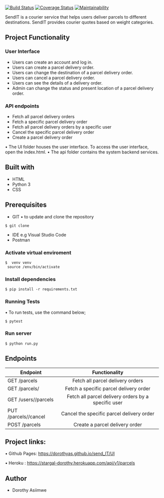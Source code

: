 [![Build Status](https://travis-ci.com/dorothyas/send_IT.svg?branch=API-feature)](https://travis-ci.com/dorothyas/send_IT)
[![Coverage Status](https://coveralls.io/repos/github/dorothyas/send_IT/badge.svg?branch=develop)](https://coveralls.io/github/dorothyas/send_IT?branch=develop)
[![Maintainability](https://api.codeclimate.com/v1/badges/12bd3858a3bc8cdf3343/maintainability)](https://codeclimate.com/github/dorothyas/send_IT/maintainability)

SendIT is a courier service that helps users deliver parcels to different destinations. SendIT provides courier quotes based on weight categories.

## Project Functionality
### User Interface
- Users can create an account and log in.
- Users can create a parcel delivery order.
- Users can change the destination of a parcel delivery order.
- Users can cancel a parcel delivery order.
- Users can see the details of a delivery order.
- Admin can change the status and present location of a parcel delivery order.

### API endpoints

- Fetch all parcel delivery orders
- Fetch a specific parcel delivery order
- Fetch all parcel delivery orders by a specific user
- Cancel the specific parcel delivery order
- Create a parcel delivery order

• The UI folder houses the user interface. To access the user interface, open the index.html.
• The api folder contains the system backend services.

## Built with
- HTML
- Python 3
- CSS

## Prerequisites
- GIT
• to update and clone the repository
``` 
$ git clone
```

- IDE e.g Visual Studio Code
- Postman

### Activate virtual enviroment
``` 
$  venv venv
 source /env/bin/activate

```
### Install dependencies
``` 
$ pip install -r requirements.txt

```
### Running Tests
• To run tests, use the command below;
``` 
$ pytest

```
### Run server
``` 
$ python run.py
```

## Endpoints

|Endpoint |Functionality |
|---------|:------------:|
|GET /parcels|Fetch all parcel delivery orders| 
|GET /parcels/<parcelId>|Fetch a specific parcel delivery order|
|GET /users/<userId>/parcels |Fetch all parcel delivery orders by a specific user |
|PUT /parcels/<parcelId>/cancel|Cancel the specific parcel delivery order|
|POST /parcels| Create a parcel delivery order| 

## Project links:
•	Github Pages: https://dorothyas.github.io/send_IT/UI

• Heroku : https://stargal-dorothy.herokuapp.com/api/v1/parcels
## Author
- Dorothy Asiimwe
